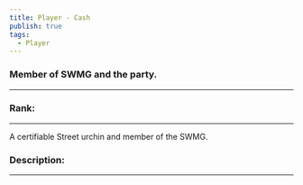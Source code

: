 ```yaml
---
title: Player - Cash
publish: true
tags:
  - Player
---
```

### Member of SWMG and the party.
---
### Rank:
---
A certifiable Street urchin and member of the SWMG.
### Description:
---
